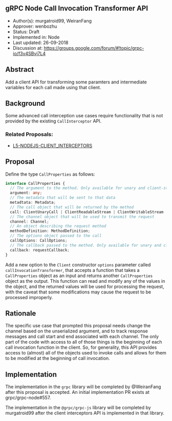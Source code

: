 gRPC Node Call Invocation Transformer API
----
* Author(s): murgatroid99, WeiranFang
* Approver: wenbozhu
* Status: Draft
* Implemented in: Node
* Last updated: 26-09-2018
* Discussion at: https://groups.google.com/forum/#!topic/grpc-io/f3v4SBvj7L4

## Abstract

Add a client API for transforming some paramters and intermediate variables for each call made using that client.

## Background

Some advanced call interception use cases require functionality that is not provided by the existing `CallInterceptor` API. 


### Related Proposals: 
* [L5-NODEJS-CLIENT_INTERCEPTORS](L5-NODEJS-CLIENT_INTERCEPTORS.md)

## Proposal

Define the type `CallProperties` as follows:

```ts
interface CallProperties {
  // The argument to the method. Only available for unary and client-streaming methods
  argument: any;
  // The metadata that will be sent to that data
  metadtata: Metadata;
  // The call object that will be returned by the method
  call: ClientUnaryCall | ClientReadableStream | ClientWritableStream | ClientDuplexStream;
  // The channel object that will be used to transmit the request
  channel: Channel;
  // An object describing the request method
  methodDefinition: MethodDefinition;
  // The options object passed to the call
  callOptions: CallOptions;
  // The callback passed to the method. Only available for unary and client-streaming methods
  callback: requestCallback;
}
```

Add a new option to the `Client` constructor `options` parameter called `callInvocationTransformer`, that accepts a function that takes a `CallProperties` object as an input and returns another `CallProperties` object as the output. This function can read and modify any of the values in the object, and the returned values will be used for processing the request, with the caveat that some modifications may cause the request to be processed improperly.

## Rationale

The specific use case that prompted this proposal needs change the channel based on the unserialized argument, and to track response messages and call start and end associated with each channel. The only part of the code with access to all of those things is the beginning of each call invocation function in the client. So, for generality, this API provides access to (almost) all of the objects used to invoke calls and allows for them to be modified at the beginning of call invocation.


## Implementation

The implementation in the `grpc` library will be completed by @WeiranFang after this proposal is accepted. An initial implementation PR exists at grpc/grpc-node#557.

The implementation in the `@grpc/grpc-js` library will be completed by murgatroid99 after the client interceptors API is implemented in that library.
